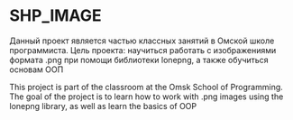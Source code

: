 # SHP_IMAGE
Данный проект является частью классных занятий в Омской школе программиста.
Цель проекта: научиться работать с изображениями формата .png при помощи библиотеки lonepng, а также обучиться основам ООП

This project is part of the classroom at the Omsk School of Programming.
The goal of the project is to learn how to work with .png images using the lonepng library, as well as learn the basics of OOP
